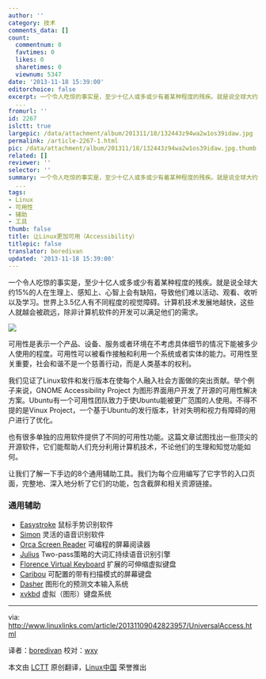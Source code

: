 ```yaml
---
author: ''
category: 技术
comments_data: []
count:
  commentnum: 0
  favtimes: 0
  likes: 0
  sharetimes: 0
  viewnum: 5347
date: '2013-11-18 15:39:00'
editorchoice: false
excerpt: 一个令人吃惊的事实是，至少十亿人或多或少有着某种程度的残疾。就是说全球大约15%的人在生理上、感知上、心智上会有缺陷，导致他们难以活动、观看、收听以及学习。世界上3.5亿人有不同程度的视觉障碍。计算机技术发
  ...
fromurl: ''
id: 2267
islctt: true
largepic: /data/attachment/album/201311/18/132443z94wa2w1os39idaw.jpg
permalink: /article-2267-1.html
pic: /data/attachment/album/201311/18/132443z94wa2w1os39idaw.jpg.thumb.jpg
related: []
reviewer: ''
selector: ''
summary: 一个令人吃惊的事实是，至少十亿人或多或少有着某种程度的残疾。就是说全球大约15%的人在生理上、感知上、心智上会有缺陷，导致他们难以活动、观看、收听以及学习。世界上3.5亿人有不同程度的视觉障碍。计算机技术发
  ...
tags:
- Linux
- 可用性
- 辅助
- 工具
thumb: false
title: 让Linux更加可用（Accessibility）
titlepic: false
translator: boredivan
updated: '2013-11-18 15:39:00'
---
```


一个令人吃惊的事实是，至少十亿人或多或少有着某种程度的残疾。就是说全球大约15%的人在生理上、感知上、心智上会有缺陷，导致他们难以活动、观看、收听以及学习。世界上3.5亿人有不同程度的视觉障碍。计算机技术发展地越快，这些人就越会被疏远，除非计算机软件的开发可以满足他们的需求。


![](/data/attachment/album/201311/18/132443z94wa2w1os39idaw.jpg)


可用性是表示一个产品、设备、服务或者环境在不考虑具体细节的情况下能被多少人使用的程度。可用性可以被看作接触和利用一个系统或者实体的能力。可用性至关重要，社会和谐不是一个慈善行动，而是人类基本的权利。


我们见证了Linux软件和发行版本在使每个人融入社会方面做的突出贡献。举个例子来说，GNOME Accessibility Project 为图形界面用户开发了开源的可用性解决方案。Ubuntu有一个可用性团队致力于使Ubuntu能被更广范围的人使用。不得不提的是Vinux Project，一个基于Ubuntu的发行版本，针对失明和视力有障碍的用户进行了优化。


也有很多单独的应用软件提供了不同的可用性功能。这篇文章试图找出一些顶尖的开源软件，它们能帮助人们充分利用计算机技术，不论他们的生理和知觉功能如何。


让我们了解一下手边的8个通用辅助工具。我们为每个应用编写了它字节的入口页面，完整地、深入地分析了它们的功能，包含截屏和相关资源链接。


### 通用辅助


* [Easystroke](http://sourceforge.net/apps/trac/easystroke/) 鼠标手势识别软件
* [Simon](http://simon-listens.org/) 灵活的语音识别软件
* [Orca Screen Reader](https://wiki.gnome.org/Orca) 可编程的屏幕阅读器
* [Julius](http://julius.sourceforge.jp/) Two-pass策略的大词汇持续语音识别引擎
* [Florence Virtual Keyboard](http://florence.sourceforge.net/english.html) 扩展的可伸缩虚拟键盘
* [Caribou](https://wiki.gnome.org/Caribou) 可配置的带有扫描模式的屏幕键盘
* [Dasher](http://www.inference.phy.cam.ac.uk/dasher/) 图形化的预测文本输入系统
* [xvkbd](http://homepage3.nifty.com/tsato/xvkbd/) 虚拟（图形）键盘系统




---


via: <http://www.linuxlinks.com/article/20131109042823957/UniversalAccess.html>


译者：[boredivan](https://github.com/boredivan) 校对：[wxy](https://github.com/wxy)


本文由 [LCTT](https://github.com/LCTT/TranslateProject) 原创翻译，[Linux中国](http://linux.cn/) 荣誉推出